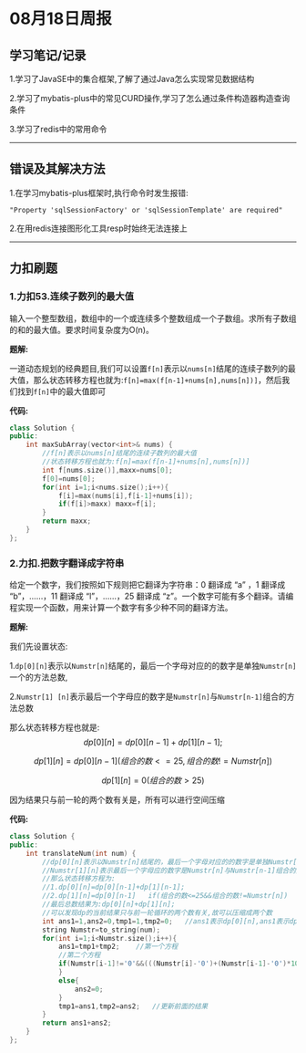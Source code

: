 # 08月18日周报

## 学习笔记/记录

1.学习了JavaSE中的集合框架,了解了通过Java怎么实现常见数据结构

2.学习了mybatis-plus中的常见CURD操作,学习了怎么通过条件构造器构造查询条件

3.学习了redis中的常用命令

------

## 错误及其解决方法

1.在学习mybatis-plus框架时,执行命令时发生报错:

`"Property 'sqlSessionFactory' or 'sqlSessionTemplate' are required"`

[^查询了许多资料后一直无法解决,后来查到原来是版本不适配，mybatis-plus版本应该在3.5.3及以上才可以。]: 
[^更改版本后成功(花了我半天的时间qwq)]: 

2.在用redis连接图形化工具resp时始终无法连接上

[^查询资料后发现,linux的防火墙未关闭,并且电脑的6379端口(redis服务器默认端口)未开启.]: 
[^关闭防火墙和打开6379端口后成功连接]: 

------

## 力扣刷题

### 1.力扣53.连续子数列的最大值

输入一个整型数组，数组中的一个或连续多个整数组成一个子数组。求所有子数组的和的最大值。要求时间复杂度为O(n)。

**题解:**

一道动态规划的经典题目,我们可以设置`f[n]`表示以`nums[n]`结尾的连续子数列的最大值，那么状态转移方程也就为:`f[n]=max(f[n-1]+nums[n],nums[n])]`，然后我们找到`f[n]`中的最大值即可

**代码:**

```c++
class Solution {
public:
    int maxSubArray(vector<int>& nums) {
        //f[n]表示以nums[n]结尾的连续子数列的最大值
        //状态转移方程也就为:f[n]=max(f[n-1]+nums[n],nums[n])]
        int f[nums.size()],maxx=nums[0];
        f[0]=nums[0];
        for(int i=1;i<nums.size();i++){
            f[i]=max(nums[i],f[i-1]+nums[i]);
            if(f[i]>maxx) maxx=f[i];
        }
        return maxx;
    }
};
```

### 2.力扣.把数字翻译成字符串

给定一个数字，我们按照如下规则把它翻译为字符串：0 翻译成 “a” ，1 翻译成 “b”，……，11 翻译成 “l”，……，25 翻译成 “z”。一个数字可能有多个翻译。请编程实现一个函数，用来计算一个数字有多少种不同的翻译方法。

**题解:**

我们先设置状态:

1.`dp[0][n]`表示以`Numstr[n]`结尾的，最后一个字母对应的的数字是单独`Numstr[n]`一个的方法总数,

2.`Numstr[1] [n]`表示最后一个字母应的数字是`Numstr[n]`与`Numstr[n-1]`组合的方法总数

那么状态转移方程也就是:
$$
dp[0][n]=dp[0][n-1]+dp[1][n-1];
$$

$$
dp[1][n]=dp[0][n-1]     (组合的数<=25,组合的数!=Numstr[n])
$$

$$
dp[1][n]=0 (组合的数>25)
$$

因为结果只与前一轮的两个数有关是，所有可以进行空间压缩

**代码:**

```c++
class Solution {
public:
    int translateNum(int num) { 
        //dp[0][n]表示以Numstr[n]结尾的，最后一个字母对应的的数字是单独Numstr[n]一个的方法总数,
        //Numstr[1][n]表示最后一个字母应的数字是Numstr[n]与Numstr[n-1]组合的方法总数
        //那么状态转移方程为:
        //1.dp[0][n]=dp[0][n-1]+dp[1][n-1];
        //2.dp[1][n]=dp[0][n-1]   if(组合的数<=25&&组合的数!=Numstr[n])   =0  if(组合的数>25)  
        //最后总数结果为:dp[0][n]+dp[1][n];
        //可以发现dp的当前结果只与前一轮循环的两个数有关,故可以压缩成两个数
        int ans1=1,ans2=0,tmp1=1,tmp2=0;   //ans1表示dp[0][n],ans1表示dp[1][n];
    	string Numstr=to_string(num);
    	for(int i=1;i<Numstr.size();i++){
        	ans1=tmp1+tmp2;    //第一个方程
        	//第二个方程
        	if(Numstr[i-1]!='0'&&(((Numstr[i]-'0')+(Numstr[i-1]-'0')*10)<=25)){            					ans2=tmp1;
        	}
        	else{
            	ans2=0;
       		}
        	tmp1=ans1,tmp2=ans2;   //更新前面的结果
    	}
    	return ans1+ans2;
	}
};
```

